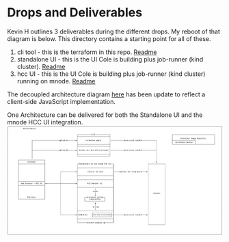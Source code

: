 # Drops and Deliverables

Kevin H outlines 3 deliverables during the different drops. My reboot of that diagram is below. This directory contains a starting point for all of these.
1. cli tool - this is the terraform in this repo. [Readme](../../README.md)
2. standalone UI - this is the UI Cole is building plus job-runner (kind cluster). [Readme](./Standalone-UI/README.md)
3. hcc UI - this is the UI Cole is building plus job-runner (kind cluster) running on mnode. [Readme](./HCC-UI/README.md)  

The decoupled architecture diagram [here](../decoupled-arch.png) has been update to reflect a client-side JavaScript implementation.

One Architecture can be delivered for both the Standalone UI and the mnode HCC UI integration.
![](deliverables-arch.png)